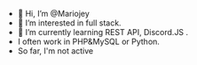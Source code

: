 - 👋 Hi, I’m @Mariojey
- 👀 I’m interested in full stack.
- 🌱 I’m currently learning REST API, Discord.JS .
- I often work in PHP&MySQL or Python.
- So far, I'm not active

<!---
Mariojey/Mariojey is a ✨ special ✨ repository because its `README.md` (this file) appears on your GitHub profile.
You can click the Preview link to take a look at your changes.
--->
